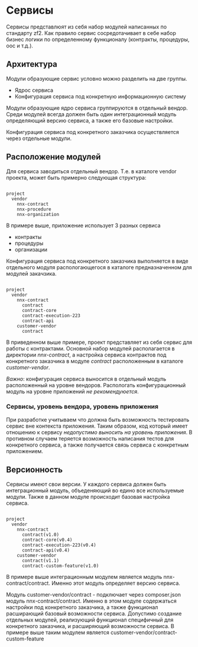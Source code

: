 # Сервисы

Сервисы представлюят из себя набор модулей написанных по стандарту zf2. Как правило сервис сосредотачивает в себе
набор бизнес логики по определенному функционалу (контракты, процедуры, оос и т.д.).

## Архитектура

Модули образующие сервис условно можно разделить на две группы. 

- Ядрос сервиса
- Конфигурация сервиса под конкретную информационную систему

Модули образующие ядро сервиса группируются в отдельный вендор. Среди модулей всегда должен быть *один* интеграционный
модуль определяющий версию сервиса, а также его базовые настройки.

Конфигурация сервиса под конкретного заказчика осуществляется через отдельные модули.


## Расположение модулей

Для сервиса заводиться отдельный вендор. Т.е. в каталоге vendor проекта, может быть примерно следующая структура:

```text

project
  vendor
    nnx-contract
    nnx-procedure
    nnx-organization

```

В примере выше, приложение использует 3 разных сервиса
 - контракты
 - процедуры
 - организации
 
 Конфигурация сервиса под конкретного заказчика выполняется в виде отдельного модуля распологающегося в каталоге 
 предназначенном для модулей закачзика.

```text

project
  vendor
    nnx-contract
      contract
      contract-core
      contract-execution-223
      contract-api
    customer-vendor
      contract
```

В приведенном выше примере, проект представляет из себя сервис для работы с контрактами. Основной набор модулей
располагается в директории *nnx-contract*, а настройка сервиса контрактов под конкретного заказчика в модуле *contract*
расположенным в каталоге *customer-vendor*.

*Важно*: конфигурация сервиса выносится в отдельный модуль расположенный на уровне вендоров. Распологать конфигурационный
модуль на уровне приложений *не рекомендуюется*.

### Сервисы, уровень вендора, уровень приложения

При разработке учитываем что должна быть возможность тестировать сервис вне контекста приложения. Таким образом, код
который имеет отношению к сервису *недопустимо выносить на уровень приложения*. В противном случаем теряется возможность
написания тестов для конкретного сервиса, а также получается связь сервиса с конкретным приложением.


## Версионность

Сервисы имеют свои версии. У каждого сервиса должен быть интеграционный модуль, объеденяющий во едино все используемые 
модули. Также в данном модуле происходит базовая настройка сервиса.

```text

project
  vendor
    nnx-contract
      contract(v1.0)
      contract-core(v0.4)
      contract-execution-223(v0.4)
      contract-api(v0.4)
    customer-vendor
      contract(v1.1)
      contract-custom-feature(v1.0)
```

В примере выше интеграционным модулем является модуль nnx-contract/contract. Именно этот модуль определяет версию сервиса.

Модуль customer-vendor/contract - подключает через composer.json модуль nnx-contract/contract. Именно в этом модуле
содержаться настройки под конкретного заказчика, а также функционал расширающий базовый возможности сервиса. Допустимо
создание отдельных модулей, реализующий функционал специфичный для конкретного заказчика, и расширяющий возможности сервиса.
В примере выше таким модулем является customer-vendor/contract-custom-feature




